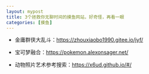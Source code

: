 ```yaml
---
layout: mypost
title: 3个拯救你无聊时间的摸鱼网站，好奇怪，再看一眼
categories: [摸鱼]
---
```


- 金庸群侠大乱斗：<https://zhouxiaobo1990.gitee.io/jyf/>

- 宝可梦融合：<https://pokemon.alexonsager.net/>

- 动物照片艺术参考搜索：<https://x6ud.github.io/#/>